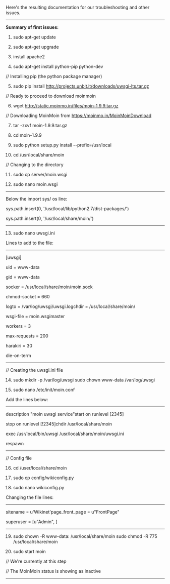 
Here's the resulting documentation for our troubleshooting and other issues.


--------------------------------------------


**Summary of first issues:**

1. sudo apt-get update

2. sudo apt-get upgrade

3. install apache2

4. sudo apt-get install python-pip python-dev

// Installing pip (the python package manager)

5. sudo pip install http://projects.unbit.it/downloads/uwsgi-lts.tar.gz

// Ready to proceed to download moinmoin

6. wget http://static.moinmo.in/files/moin-1.9.9.tar.gz

// Downloading MoinMoin from https://moinmo.in/MoinMoinDownload

7. tar -zxvf moin-1.9.9.tar.gz

8. cd moin-1.9.9

9. sudo python setup.py install --prefix=/usr/local

10. cd /usr/local/share/moin

// Changing to the directory

11. sudo cp server/moin.wsgi

12. sudo nano moin.wsgi

-----

Below the import sys/ os line:

sys.path.insert(0, '/usr/local/lib/python2.7/dist-packages/')

sys.path.insert(0, '/usr/local/share/moin/')

-----

13. sudo nano uwsgi.ini

Lines to add to the file:

-----

[uwsgi]

uid = www-data

gid = www-data

socker = /usr/local/share/moin/moin.sock

chmod-socket = 660

logto = /var/log/uwsgi/uwsgi.logchdir = /usr/local/share/moin/

wsgi-file = moin.wsgimaster

workers = 3

max-requests = 200

harakiri = 30

die-on-term

-----

// Creating the uwsgi.ini file

14. sudo mkdir -p /var/log/uwsgi sudo chown www-data /var/log/uwsgi

15. sudo nano /etc/init/moin.conf

Add the lines below:

-----

description "moin uwsgi service"start on runlevel [2345]

stop on runlevel [!2345]chdir /usr/local/share/moin

exec /usr/local/bin/uwsgi /usr/local/share/moin/uwsgi.ini

respawn

-----

// Config file

16. cd /user/local/share/moin

17. sudo cp config/wikiconfig.py

18. sudo nano wikiconfig.py

Changing the file lines:

-----

sitename = u'Wikinet'page_front_page = u"FrontPage"

superuser = [u"Admin", ]

-----

19. sudo chown -R www-data: /usr/local/share/moin sudo chmod -R 775 /usr/local/share/moin

20. sudo start moin

// We're currently at this step

// The MoinMoin status is showing as inactive

--------------------------------------------
